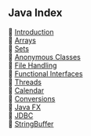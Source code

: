 ## Java Index

📜 [Introduction](intro) <br/>
📜 [Arrays](Arrays) <br/>
📜 [Sets](sets) <br/>
📜 [Anonymous Classes](anonymousClasses) <br/>
📜 [File Handling](fileStuff) <br/>
📜 [Functional Interfaces](functionalInterfaces) <br/>
📜 [Threads](threads) <br/>
📜 [Calendar](calendar) <br/>
📜 [Conversions](conversions) <br/>
📜 [Java FX](JavaFx) <br/>
📜 [JDBC](JDBC) <br/>
📜 [StringBuffer](StringBuffer) <br/>

